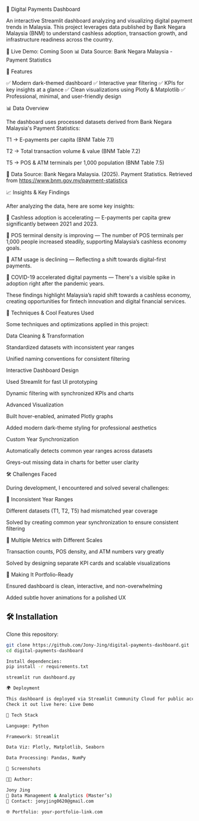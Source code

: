 🏦 Digital Payments Dashboard

An interactive Streamlit dashboard analyzing and visualizing digital payment trends in Malaysia.
This project leverages data published by Bank Negara Malaysia (BNM) to understand cashless adoption,
transaction growth, and infrastructure readiness across the country.

🔗 Live Demo: Coming Soon
📊 Data Source: Bank Negara Malaysia - Payment Statistics

🚀 Features

✅ Modern dark-themed dashboard
✅ Interactive year filtering
✅ KPIs for key insights at a glance
✅ Clean visualizations using Plotly & Matplotlib
✅ Professional, minimal, and user-friendly design

📊 Data Overview

The dashboard uses processed datasets derived from Bank Negara Malaysia's Payment Statistics:

T1 → E-payments per capita (BNM Table 7.1)

T2 → Total transaction volume & value (BNM Table 7.2)

T5 → POS & ATM terminals per 1,000 population (BNM Table 7.5)

📌 Data Source:
Bank Negara Malaysia. (2025). Payment Statistics. Retrieved from
https://www.bnm.gov.my/payment-statistics

📈 Insights & Key Findings

After analyzing the data, here are some key insights:

📌 Cashless adoption is accelerating — E-payments per capita grew significantly between 2021 and 2023.

📌 POS terminal density is improving — The number of POS terminals per 1,000 people increased steadily, supporting Malaysia’s cashless economy goals.

📌 ATM usage is declining — Reflecting a shift towards digital-first payments.

📌 COVID-19 accelerated digital payments — There's a visible spike in adoption right after the pandemic years.

These findings highlight Malaysia’s rapid shift towards a cashless economy, creating opportunities for fintech innovation and digital financial services.

🧠 Techniques & Cool Features Used

Some techniques and optimizations applied in this project:

Data Cleaning & Transformation

Standardized datasets with inconsistent year ranges

Unified naming conventions for consistent filtering

Interactive Dashboard Design

Used Streamlit for fast UI prototyping

Dynamic filtering with synchronized KPIs and charts

Advanced Visualization

Built hover-enabled, animated Plotly graphs

Added modern dark-theme styling for professional aesthetics

Custom Year Synchronization

Automatically detects common year ranges across datasets

Greys-out missing data in charts for better user clarity

🛠️ Challenges Faced

During development, I encountered and solved several challenges:

🔹 Inconsistent Year Ranges

Different datasets (T1, T2, T5) had mismatched year coverage

Solved by creating common year synchronization to ensure consistent filtering

🔹 Multiple Metrics with Different Scales

Transaction counts, POS density, and ATM numbers vary greatly

Solved by designing separate KPI cards and scalable visualizations

🔹 Making It Portfolio-Ready

Ensured dashboard is clean, interactive, and non-overwhelming

Added subtle hover animations for a polished UX

## 🛠️ Installation

Clone this repository:

```bash
git clone https://github.com/Jony-Jing/digital-payments-dashboard.git
cd digital-payments-dashboard

Install dependencies:
pip install -r requirements.txt

streamlit run dashboard.py

🌍 Deployment

This dashboard is deployed via Streamlit Community Cloud for public access.
Check it out live here: Live Demo

📌 Tech Stack

Language: Python

Framework: Streamlit

Data Viz: Plotly, Matplotlib, Seaborn

Data Processing: Pandas, NumPy

📸 Screenshots

👨‍💻 Author:

Jony Jing
💼 Data Management & Analytics (Master’s)
📧 Contact: jonyjing0620@gmail.com

🌐 Portfolio: your-portfolio-link.com